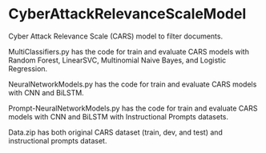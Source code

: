 # CyberAttackRelevanceScaleModel
Cyber Attack Relevance Scale (CARS) model to filter documents.


MultiClassifiers.py has the code for train and evaluate CARS models with Random Forest, LinearSVC, Multinomial Naive Bayes, and Logistic Regression.

NeuralNetworkModels.py has the code for train and evaluate CARS models with CNN and BiLSTM.

Prompt-NeuralNetworkModels.py has the code for train and evaluate CARS models with CNN and BiLSTM with Instructional Prompts datasets.

Data.zip has both original CARS dataset (train, dev, and test) and instructional prompts dataset.
